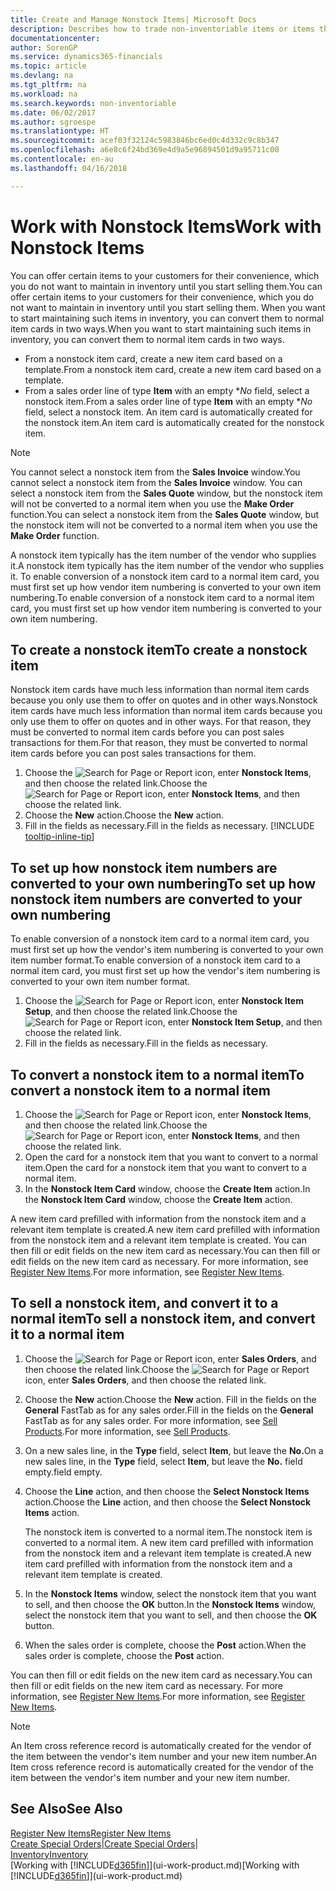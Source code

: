```yaml
---
title: Create and Manage Nonstock Items| Microsoft Docs
description: Describes how to trade non-inventoriable items or items that are not maintained in your inventory.
documentationcenter: 
author: SorenGP
ms.service: dynamics365-financials
ms.topic: article
ms.devlang: na
ms.tgt_pltfrm: na
ms.workload: na
ms.search.keywords: non-inventoriable
ms.date: 06/02/2017
ms.author: sgroespe
ms.translationtype: HT
ms.sourcegitcommit: acef03f32124c5983846bc6ed0c4d332c9c8b347
ms.openlocfilehash: a6e8c6f24bd369e4d9a5e96894501d9a95711c00
ms.contentlocale: en-au
ms.lasthandoff: 04/16/2018

---
```

# <a name="work-with-nonstock-items"></a><span data-ttu-id="365cb-103">Work with Nonstock Items</span><span class="sxs-lookup"><span data-stu-id="365cb-103">Work with Nonstock Items</span></span>
<span data-ttu-id="365cb-104">You can offer certain items to your customers for their convenience, which you do not want to maintain in inventory until you start selling them.</span><span class="sxs-lookup"><span data-stu-id="365cb-104">You can offer certain items to your customers for their convenience, which you do not want to maintain in inventory until you start selling them.</span></span> <span data-ttu-id="365cb-105">When you want to start maintaining such items in inventory, you can convert them to normal item cards in two ways.</span><span class="sxs-lookup"><span data-stu-id="365cb-105">When you want to start maintaining such items in inventory, you can convert them to normal item cards in two ways.</span></span>

* <span data-ttu-id="365cb-106">From a nonstock item card, create a new item card based on a template.</span><span class="sxs-lookup"><span data-stu-id="365cb-106">From a nonstock item card, create a new item card based on a template.</span></span>
* <span data-ttu-id="365cb-107">From a sales order line of type **Item** with an empty \**No* field, select a nonstock item.</span><span class="sxs-lookup"><span data-stu-id="365cb-107">From a sales order line of type **Item** with an empty \**No* field, select a nonstock item.</span></span> <span data-ttu-id="365cb-108">An item card is automatically created for the nonstock item.</span><span class="sxs-lookup"><span data-stu-id="365cb-108">An item card is automatically created for the nonstock item.</span></span>

> [!NOTE]  
>   <span data-ttu-id="365cb-109">You cannot select a nonstock item from the **Sales Invoice** window.</span><span class="sxs-lookup"><span data-stu-id="365cb-109">You cannot select a nonstock item from the **Sales Invoice** window.</span></span> <span data-ttu-id="365cb-110">You can select a nonstock item from the **Sales Quote** window, but the nonstock item will not be converted to a normal item when you use the **Make Order** function.</span><span class="sxs-lookup"><span data-stu-id="365cb-110">You can select a nonstock item from the **Sales Quote** window, but the nonstock item will not be converted to a normal item when you use the **Make Order** function.</span></span>

<span data-ttu-id="365cb-111">A nonstock item typically has the item number of the vendor who supplies it.</span><span class="sxs-lookup"><span data-stu-id="365cb-111">A nonstock item typically has the item number of the vendor who supplies it.</span></span> <span data-ttu-id="365cb-112">To enable conversion of a nonstock item card to a normal item card, you must first set up how vendor item numbering is converted to your own item numbering.</span><span class="sxs-lookup"><span data-stu-id="365cb-112">To enable conversion of a nonstock item card to a normal item card, you must first set up how vendor item numbering is converted to your own item numbering.</span></span>   

## <a name="to-create-a-nonstock-item"></a><span data-ttu-id="365cb-113">To create a nonstock item</span><span class="sxs-lookup"><span data-stu-id="365cb-113">To create a nonstock item</span></span>
<span data-ttu-id="365cb-114">Nonstock item cards have much less information than normal item cards because you only use them to offer on quotes and in other ways.</span><span class="sxs-lookup"><span data-stu-id="365cb-114">Nonstock item cards have much less information than normal item cards because you only use them to offer on quotes and in other ways.</span></span> <span data-ttu-id="365cb-115">For that reason, they must be converted to normal item cards before you can post sales transactions for them.</span><span class="sxs-lookup"><span data-stu-id="365cb-115">For that reason, they must be converted to normal item cards before you can post sales transactions for them.</span></span>

1. <span data-ttu-id="365cb-116">Choose the ![Search for Page or Report](media/ui-search/search_small.png "Search for Page or Report icon") icon, enter **Nonstock Items**, and then choose the related link.</span><span class="sxs-lookup"><span data-stu-id="365cb-116">Choose the ![Search for Page or Report](media/ui-search/search_small.png "Search for Page or Report icon") icon, enter **Nonstock Items**, and then choose the related link.</span></span>
2. <span data-ttu-id="365cb-117">Choose the **New** action.</span><span class="sxs-lookup"><span data-stu-id="365cb-117">Choose the **New** action.</span></span>
3. <span data-ttu-id="365cb-118">Fill in the fields as necessary.</span><span class="sxs-lookup"><span data-stu-id="365cb-118">Fill in the fields as necessary.</span></span> [!INCLUDE [tooltip-inline-tip](includes/tooltip-inline-tip_md.md)]

## <a name="to-set-up-how-nonstock-item-numbers-are-converted-to-your-own-numbering"></a><span data-ttu-id="365cb-119">To set up how nonstock item numbers are converted to your own numbering</span><span class="sxs-lookup"><span data-stu-id="365cb-119">To set up how nonstock item numbers are converted to your own numbering</span></span>
<span data-ttu-id="365cb-120">To enable conversion of a nonstock item card to a normal item card, you must first set up how the vendor's item numbering is converted to your own item number format.</span><span class="sxs-lookup"><span data-stu-id="365cb-120">To enable conversion of a nonstock item card to a normal item card, you must first set up how the vendor's item numbering is converted to your own item number format.</span></span>

1. <span data-ttu-id="365cb-121">Choose the ![Search for Page or Report](media/ui-search/search_small.png "Search for Page or Report icon") icon, enter **Nonstock Item Setup**, and then choose the related link.</span><span class="sxs-lookup"><span data-stu-id="365cb-121">Choose the ![Search for Page or Report](media/ui-search/search_small.png "Search for Page or Report icon") icon, enter **Nonstock Item Setup**, and then choose the related link.</span></span>
2. <span data-ttu-id="365cb-122">Fill in the fields as necessary.</span><span class="sxs-lookup"><span data-stu-id="365cb-122">Fill in the fields as necessary.</span></span>

## <a name="to-convert-a-nonstock-item-to-a-normal-item"></a><span data-ttu-id="365cb-123">To convert a nonstock item to a normal item</span><span class="sxs-lookup"><span data-stu-id="365cb-123">To convert a nonstock item to a normal item</span></span>
1. <span data-ttu-id="365cb-124">Choose the ![Search for Page or Report](media/ui-search/search_small.png "Search for Page or Report icon") icon, enter **Nonstock Items**, and then choose the related link.</span><span class="sxs-lookup"><span data-stu-id="365cb-124">Choose the ![Search for Page or Report](media/ui-search/search_small.png "Search for Page or Report icon") icon, enter **Nonstock Items**, and then choose the related link.</span></span>
2. <span data-ttu-id="365cb-125">Open the card for a nonstock item that you want to convert to a normal item.</span><span class="sxs-lookup"><span data-stu-id="365cb-125">Open the card for a nonstock item that you want to convert to a normal item.</span></span>
3. <span data-ttu-id="365cb-126">In the **Nonstock Item Card** window, choose the **Create Item** action.</span><span class="sxs-lookup"><span data-stu-id="365cb-126">In the **Nonstock Item Card** window, choose the **Create Item** action.</span></span>

<span data-ttu-id="365cb-127">A new item card prefilled with information from the nonstock item and a relevant item template is created.</span><span class="sxs-lookup"><span data-stu-id="365cb-127">A new item card prefilled with information from the nonstock item and a relevant item template is created.</span></span> <span data-ttu-id="365cb-128">You can then fill or edit fields on the new item card as necessary.</span><span class="sxs-lookup"><span data-stu-id="365cb-128">You can then fill or edit fields on the new item card as necessary.</span></span> <span data-ttu-id="365cb-129">For more information, see [Register New Items](inventory-how-register-new-items.md).</span><span class="sxs-lookup"><span data-stu-id="365cb-129">For more information, see [Register New Items](inventory-how-register-new-items.md).</span></span>

## <a name="to-sell-a-nonstock-item-and-convert-it-to-a-normal-item"></a><span data-ttu-id="365cb-130">To sell a nonstock item, and convert it to a normal item</span><span class="sxs-lookup"><span data-stu-id="365cb-130">To sell a nonstock item, and convert it to a normal item</span></span>
1. <span data-ttu-id="365cb-131">Choose the ![Search for Page or Report](media/ui-search/search_small.png "Search for Page or Report icon") icon, enter **Sales Orders**, and then choose the related link.</span><span class="sxs-lookup"><span data-stu-id="365cb-131">Choose the ![Search for Page or Report](media/ui-search/search_small.png "Search for Page or Report icon") icon, enter **Sales Orders**, and then choose the related link.</span></span>
2. <span data-ttu-id="365cb-132">Choose the **New** action.</span><span class="sxs-lookup"><span data-stu-id="365cb-132">Choose the **New** action.</span></span> <span data-ttu-id="365cb-133">Fill in the fields on the **General** FastTab as for any sales order.</span><span class="sxs-lookup"><span data-stu-id="365cb-133">Fill in the fields on the **General** FastTab as for any sales order.</span></span> <span data-ttu-id="365cb-134">For more information, see [Sell Products](sales-how-sell-products.md).</span><span class="sxs-lookup"><span data-stu-id="365cb-134">For more information, see [Sell Products](sales-how-sell-products.md).</span></span>
3. <span data-ttu-id="365cb-135">On a new sales line, in the **Type** field, select **Item**, but leave the **No.**</span><span class="sxs-lookup"><span data-stu-id="365cb-135">On a new sales line, in the **Type** field, select **Item**, but leave the **No.**</span></span> <span data-ttu-id="365cb-136">field empty.</span><span class="sxs-lookup"><span data-stu-id="365cb-136">field empty.</span></span>
4. <span data-ttu-id="365cb-137">Choose the **Line** action, and then choose the **Select Nonstock Items** action.</span><span class="sxs-lookup"><span data-stu-id="365cb-137">Choose the **Line** action, and then choose the **Select Nonstock Items** action.</span></span>

    <span data-ttu-id="365cb-138">The nonstock item is converted to a normal item.</span><span class="sxs-lookup"><span data-stu-id="365cb-138">The nonstock item is converted to a normal item.</span></span> <span data-ttu-id="365cb-139">A new item card prefilled with information from the nonstock item and a relevant item template is created.</span><span class="sxs-lookup"><span data-stu-id="365cb-139">A new item card prefilled with information from the nonstock item and a relevant item template is created.</span></span>
5. <span data-ttu-id="365cb-140">In the **Nonstock Items** window, select the nonstock item that you want to sell, and then choose the **OK** button.</span><span class="sxs-lookup"><span data-stu-id="365cb-140">In the **Nonstock Items** window, select the nonstock item that you want to sell, and then choose the **OK** button.</span></span>
6. <span data-ttu-id="365cb-141">When the sales order is complete, choose the **Post** action.</span><span class="sxs-lookup"><span data-stu-id="365cb-141">When the sales order is complete, choose the **Post** action.</span></span>

<span data-ttu-id="365cb-142">You can then fill or edit fields on the new item card as necessary.</span><span class="sxs-lookup"><span data-stu-id="365cb-142">You can then fill or edit fields on the new item card as necessary.</span></span> <span data-ttu-id="365cb-143">For more information, see [Register New Items](inventory-how-register-new-items.md).</span><span class="sxs-lookup"><span data-stu-id="365cb-143">For more information, see [Register New Items](inventory-how-register-new-items.md).</span></span>

> [!NOTE]  
>   <span data-ttu-id="365cb-144">An Item cross reference record is automatically created for the vendor of the item between the vendor's item number and your new item number.</span><span class="sxs-lookup"><span data-stu-id="365cb-144">An Item cross reference record is automatically created for the vendor of the item between the vendor's item number and your new item number.</span></span>

## <a name="see-also"></a><span data-ttu-id="365cb-145">See Also</span><span class="sxs-lookup"><span data-stu-id="365cb-145">See Also</span></span>
[<span data-ttu-id="365cb-146">Register New Items</span><span class="sxs-lookup"><span data-stu-id="365cb-146">Register New Items</span></span>](inventory-how-register-new-items.md)  
<span data-ttu-id="365cb-147">[Create Special Orders](sales-how-to-create-special-orders.md)|</span><span class="sxs-lookup"><span data-stu-id="365cb-147">[Create Special Orders](sales-how-to-create-special-orders.md)|</span></span>  
[<span data-ttu-id="365cb-148">Inventory</span><span class="sxs-lookup"><span data-stu-id="365cb-148">Inventory</span></span>](inventory-manage-inventory.md)  
<span data-ttu-id="365cb-149">[Working with [!INCLUDE[d365fin](includes/d365fin_md.md)]](ui-work-product.md)</span><span class="sxs-lookup"><span data-stu-id="365cb-149">[Working with [!INCLUDE[d365fin](includes/d365fin_md.md)]](ui-work-product.md)</span></span>

